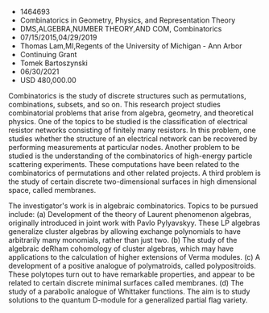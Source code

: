 
* 1464693
* Combinatorics in Geometry, Physics, and Representation Theory
* DMS,ALGEBRA,NUMBER THEORY,AND COM, Combinatorics
* 07/15/2015,04/29/2019
* Thomas Lam,MI,Regents of the University of Michigan - Ann Arbor
* Continuing Grant
* Tomek Bartoszynski
* 06/30/2021
* USD 480,000.00

Combinatorics is the study of discrete structures such as permutations,
combinations, subsets, and so on. This research project studies combinatorial
problems that arise from algebra, geometry, and theoretical physics. One of the
topics to be studied is the classification of electrical resistor networks
consisting of finitely many resistors. In this problem, one studies whether the
structure of an electrical network can be recovered by performing measurements
at particular nodes. Another problem to be studied is the understanding of the
combinatorics of high-energy particle scattering experiments. These computations
have been related to the combinatorics of permutations and other related
projects. A third problem is the study of certain discrete two-dimensional
surfaces in high dimensional space, called membranes.

The investigator's work is in algebraic combinatorics. Topics to be pursued
include: (a) Development of the theory of Laurent phenomenon algebras,
originally introduced in joint work with Pavlo Pylyavskyy. These LP algebras
generalize cluster algebras by allowing exchange polynomials to have arbitrarily
many monomials, rather than just two. (b) The study of the algebraic deRham
cohomology of cluster algebras, which may have applications to the calculation
of higher extensions of Verma modules. (c) A development of a positive analogue
of polymatroids, called polypositroids. These polytopes turn out to have
remarkable properties, and appear to be related to certain discrete minimal
surfaces called membranes. (d) The study of a parabolic analogue of Whittaker
functions. The aim is to study solutions to the quantum D-module for a
generalized partial flag variety.
